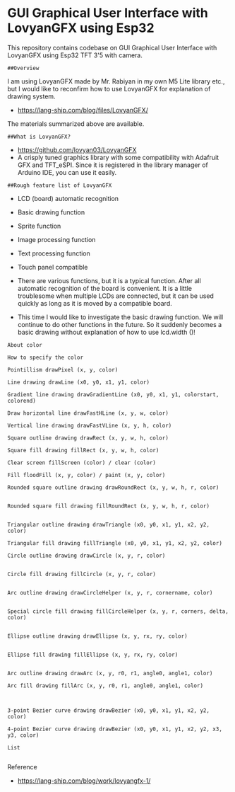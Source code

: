 # GUI Graphical User Interface with LovyanGFX using Esp32
This repository contains codebase on GUI Graphical User Interface with LovyanGFX using Esp32  TFT 3'5 with camera. 

```
##Overview
```

I am using LovyanGFX made by Mr. Rabiyan in my own M5 Lite library etc., but I would like to reconfirm how to use LovyanGFX for explanation of drawing system.

- https://lang-ship.com/blog/files/LovyanGFX/

The materials summarized above are available.


```
##What is LovyanGFX?

```

- https://github.com/lovyan03/LovyanGFX
- A crisply tuned graphics library with some compatibility with Adafruit GFX and TFT_eSPI. Since it is registered in the library manager of Arduino IDE, you can use it easily.



```
##Rough feature list of LovyanGFX

```

- LCD (board) automatic recognition
- Basic drawing function
- Sprite function
- Image processing function
- Text processing function
- Touch panel compatible
- There are various functions, but it is a typical function. After all automatic recognition of the board is convenient. It is a little troublesome when multiple LCDs are connected, but it can be used quickly as long as it is moved by a compatible board.

- This time I would like to investigate the basic drawing function. We will continue to do other functions in the future. So it suddenly becomes a basic drawing without explanation of how to use lcd.width ()!


```
About color
```




```
How to specify the color

```




```
Pointillism drawPixel (x, y, color)
```



```
Line drawing drawLine (x0, y0, x1, y1, color)
```



```
Gradient line drawing drawGradientLine (x0, y0, x1, y1, colorstart, colorend)

```


```
Draw horizontal line drawFastHLine (x, y, w, color)

```


```
Vertical line drawing drawFastVLine (x, y, h, color)

```


```
Square outline drawing drawRect (x, y, w, h, color)

```


```
Square fill drawing fillRect (x, y, w, h, color)

```


```
Clear screen fillScreen (color) / clear (color)

```


```
Fill floodFill (x, y, color) / paint (x, y, color)

```


```
Rounded square outline drawing drawRoundRect (x, y, w, h, r, color)


```


```
Rounded square fill drawing fillRoundRect (x, y, w, h, r, color)


```

```
Triangular outline drawing drawTriangle (x0, y0, x1, y1, x2, y2, color)

```


```
Triangular fill drawing fillTriangle (x0, y0, x1, y1, x2, y2, color)

```


```
Circle outline drawing drawCircle (x, y, r, color)


```



```
Circle fill drawing fillCircle (x, y, r, color)


```



```
Arc outline drawing drawCircleHelper (x, y, r, cornername, color)


```



```
Special circle fill drawing fillCircleHelper (x, y, r, corners, delta, color)


```


```
Ellipse outline drawing drawEllipse (x, y, rx, ry, color)


```


```
Ellipse fill drawing fillEllipse (x, y, rx, ry, color)


```


```
Arc outline drawing drawArc (x, y, r0, r1, angle0, angle1, color)

```

```
Arc fill drawing fillArc (x, y, r0, r1, angle0, angle1, color)


```


```

3-point Bezier curve drawing drawBezier (x0, y0, x1, y1, x2, y2, color)
```


```
4-point Bezier curve drawing drawBezier (x0, y0, x1, y1, x2, y2, x3, y3, color)
```

```
List

```


```

```
Reference
- https://lang-ship.com/blog/work/lovyangfx-1/